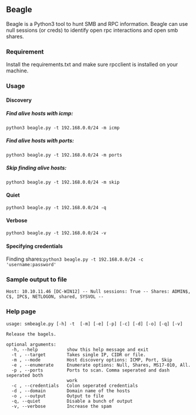 ## Beagle
<p>Beagle is a Python3 tool to hunt SMB and RPC information. Beagle can use null sessions (or creds) to identify open rpc interactions and open smb shares.</p>

### Requirement
Install the requirements.txt and make sure rpcclient is installed on your machine.

### Usage

#### Discovery
##### Find alive hosts with icmp:
```python3 beagle.py -t 192.168.0.0/24 -m icmp```
##### Find alive hosts with ports:
```python3 beagle.py -t 192.168.0.0/24 -m ports```
##### Skip finding alive hosts:
```python3 beagle.py -t 192.168.0.0/24 -m skip```

#### Quiet
```python3 beagle.py -t 192.168.0.0/24 -q```

#### Verbose
```python3 beagle.py -t 192.168.0.0/24 -v```


#### Specifying credentials
Finding shares:```python3 beagle.py -t 192.168.0.0/24 -c 'username:password'```

### Sample output to file
```
Host: 10.10.11.46 [DC-WIN12] -- Null sessions: True -- Shares: ADMIN$, C$, IPC$, NETLOGON, shared, SYSVOL -- 
```

### Help page
```
usage: smbeagle.py [-h] -t  [-m] [-e] [-p] [-c] [-d] [-o] [-q] [-v]

Release the bagels.

optional arguments:
  -h, --help           show this help message and exit
  -t , --target        Takes single IP, CIDR or file.
  -m , --mode          Host discovery options: ICMP, Port, Skip
  -e , --enumerate     Enumerate options: Null, Shares, MS17-010, All.
  -p , --ports         Ports to scan. Comma seperated and dash seperated both
                       work
  -c , --credentials   Colon seperated credentials
  -d , --domain        Domain name of the hosts
  -o , --output        Output to file
  -q, --quiet          Disable a bunch of output
  -v, --verbose        Increase the spam
  ```
